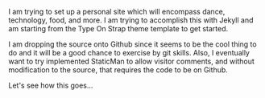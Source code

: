 I am trying to set up a personal site which will encompass dance, technology, food, and more. I am trying to accomplish this with Jekyll and am starting from the Type On Strap theme template to get started. 

I am dropping the source onto Github since it seems to be the cool thing to do and it will be a good chance to exercise by git skills. Also, I eventually want to try implemented StaticMan to allow visitor comments, and without modification to the source, that requires the code to be on Github.

Let's see how this goes...
